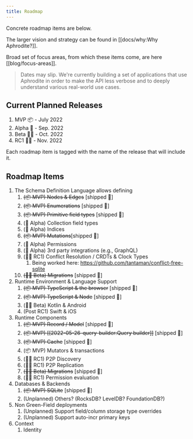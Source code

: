 ```yaml
---
title: Roadmap
---
```


Concrete roadmap items are below.

The larger vision and strategy can be found in [[docs/why:Why Aphrodite?]].

Broad set of focus areas, from which these items come, are here [[blog/focus-areas]].

> Dates may slip. We're currently building a set of applications that use Aphrodite in order to make the API less verbose and to deeply understand
> various real-world use cases.

## Current Planned Releases

1. MVP 📦 - July 2022
2. Alpha 💪 - Sep. 2022
3. Beta 🤦‍♂️ - Oct. 2022
4. RC1 🧚‍♀️ - Nov. 2022

Each roadmap item is tagged with the name of the release that will include it.

## Roadmap Items

1. The Schema Definition Language allows defining
   1. ~~(📦 MVP) Nodes & Edges~~ [shipped 🚀]
   2. ~~(📦 MVP) Enumerations~~ [shipped 🚀]
   3. ~~(📦 MVP) Primitive field types~~ [shipped 🚀]
   4. (💪 Alpha) Collection field types
   5. (💪 Alpha) Indices
   6. ~~(📦 MVP) Mutations~~[shipped 🚀]
   7. (💪 Alpha) Permissions
   8. (💪 Alpha) 3rd party integrations (e.g., GraphQL)
   9. (🧚‍♀️ RC1) Conflict Resolution / CRDTs & Clock Types
      1.  Being worked here: https://github.com/tantaman/conflict-free-sqlite
   10. ~~(🤦‍♂️ Beta) Migrations~~ [shipped 🚀]
2. Runtime Environment & Language Support
   1. ~~(📦 MVP) TypeScript & the browser~~ [shipped 🚀]
   2. ~~(📦 MVP) TypeScript & Node~~ [shipped 🚀]
   3. (🤦‍♂️ Beta) Kotlin & Android
   4. (Post RC1) Swift & iOS
3. Runtime Components
   1. ~~(📦 MVP) Record / Model~~ [shipped 🚀]
   2. ~~(📦 MVP) [[2022-05-26-query-builder:Query builder]]~~ [shipped 🚀]
   3. ~~(📦 MVP) Cache~~ [shipped 🚀]
   4. (📦 MVP) Mutators & transactions
   5. (🧚‍♀️ RC1) P2P Discovery
   6. (🧚‍♀️ RC1) P2P Replication
   7. ~~(🤦‍♂️ Beta) Migrations~~ [shipped 🚀]
   8. (🧚‍♀️ RC1) Permission evaluation
4. Databases & Backends
   1. ~~(📦 MVP) SQLite~~ [shipped 🚀]
   2. (Unplanned) Others? (RocksDB? LevelDB? FoundationDB?)
5. Non Green-Field deployments
   1. (Unplanned) Support field/column storage type overrides
   2. (Unplanned) Support auto-incr primary keys
6. Context
   1. Identity